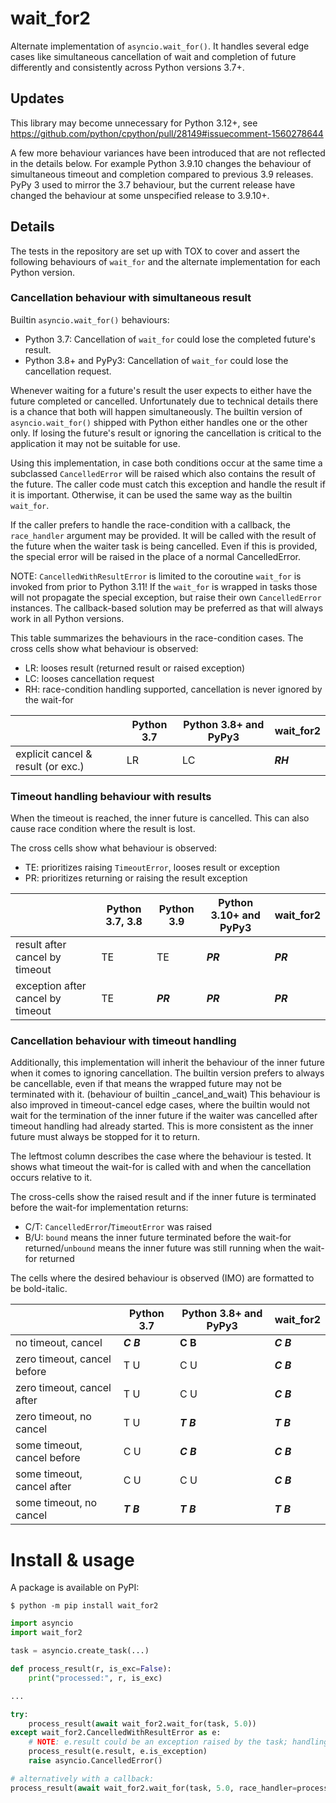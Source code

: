 # wait_for2
Alternate implementation of `asyncio.wait_for()`. It handles several edge cases like simultaneous
cancellation of wait and completion of future differently and consistently across Python versions 3.7+.

## Updates

This library may become unnecessary for Python 3.12+, see https://github.com/python/cpython/pull/28149#issuecomment-1560278644

A few more behaviour variances have been introduced that are not reflected in the details below. For example
Python 3.9.10 changes the behaviour of simultaneous timeout and completion compared to previous 3.9 releases.
PyPy 3 used to mirror the 3.7 behaviour, but the current release have changed the behaviour at some unspecified
release to 3.9.10+.

## Details
The tests in the repository are set up with TOX to cover and assert the following behaviours of `wait_for` and the
alternate implementation for each Python version.

### Cancellation behaviour with simultaneous result

Builtin `asyncio.wait_for()` behaviours:
  - Python 3.7:
    Cancellation of `wait_for` could lose the completed future's result.
  - Python 3.8+ and PyPy3:
    Cancellation of `wait_for` could lose the cancellation request.

Whenever waiting for a future's result the user expects to either have the future completed or cancelled.
Unfortunately due to technical details there is a chance that both will happen simultaneously. The builtin version
of `asyncio.wait_for()` shipped with Python either handles one or the other only. If losing the future's result or
ignoring the cancellation is critical to the application it may not be suitable for use.

Using this implementation, in case both conditions occur at the same time a subclassed `CancelledError` will be
raised which also contains the result of the future. The caller code must catch this exception and handle the
result if it is important. Otherwise, it can be used the same way as the builtin `wait_for`.

If the caller prefers to handle the race-condition with a callback, the `race_handler` argument may be provided.
It will be called with the result of the future when the waiter task is being cancelled. Even if this is provided,
the special error will be raised in the place of a normal CancelledError.

NOTE: `CancelledWithResultError` is limited to the coroutine `wait_for` is invoked from prior to Python 3.11!
If the `wait_for` is wrapped in tasks those will not propagate the special exception, but raise their own
`CancelledError` instances. The callback-based solution may be preferred as that will always work in all Python versions.

This table summarizes the behaviours in the race-condition cases.
The cross cells show what behaviour is observed:
- LR: looses result (returned result or raised exception)
- LC: looses cancellation request
- RH: race-condition handling supported, cancellation is never ignored by the wait-for

|                                    | Python 3.7 | Python 3.8+ and PyPy3 | wait_for2 |
|------------------------------------|------------|-----------------------|-----------|
| explicit cancel & result (or exc.) | LR         | LC                    | ***RH***  |


### Timeout handling behaviour with results

When the timeout is reached, the inner future is cancelled. This can also cause race condition where the result is lost.

The cross cells show what behaviour is observed:
- TE: prioritizes raising `TimeoutError`, looses result or exception
- PR: prioritizes returning or raising the result exception

|                                   | Python 3.7, 3.8 | Python 3.9 | Python 3.10+ and PyPy3 | wait_for2 |
|-----------------------------------|-----------------|------------|------------------------|-----------|
| result after cancel by timeout    | TE              | TE         | ***PR***               | ***PR***  |
| exception after cancel by timeout | TE              | ***PR***   | ***PR***               | ***PR***  |

### Cancellation behaviour with timeout handling

Additionally, this implementation will inherit the behaviour of the inner future when it comes to ignoring
cancellation. The builtin version prefers to always be cancellable, even if that means the wrapped future may
not be terminated with it. (behaviour of builtin _cancel_and_wait) This behaviour is also improved in
timeout-cancel edge cases, where the builtin would not wait for the termination of the inner future if the
waiter was cancelled after timeout handling had already started. This is more consistent as the inner future
must always be stopped for it to return.

The leftmost column describes the case where the behaviour is tested. It shows what timeout the wait-for is called with
and when the cancellation occurs relative to it.

The cross-cells show the raised result and if the inner future is terminated before the wait-for implementation returns:
- C/T: `CancelledError`/`TimeoutError` was raised
- B/U: `bound` means the inner future terminated before the wait-for returned/`unbound` means the inner future was still
  running when the wait-for returned

The cells where the desired behaviour is observed (IMO) are formatted to be bold-italic.

|                             | Python 3.7 | Python 3.8+ and PyPy3 | wait_for2 |
|-----------------------------|------------|-----------------------|-----------|
| no timeout, cancel          | ***C B***  | **C B**               | ***C B*** |
| zero timeout, cancel before | T U        | C U                   | ***C B*** |
| zero timeout, cancel after  | T U        | C U                   | ***C B*** |
| zero timeout, no cancel     | T U        | ***T B***             | ***T B*** |
| some timeout, cancel before | C U        | ***C B***             | ***C B*** |
| some timeout, cancel after  | C U        | C U                   | ***C B*** |
| some timeout, no cancel     | ***T B***  | ***T B***             | ***T B*** |

# Install & usage
A package is available on PyPI:

```console
$ python -m pip install wait_for2
```

```python
import asyncio
import wait_for2

task = asyncio.create_task(...)

def process_result(r, is_exc=False):
    print("processed:", r, is_exc)

...

try:
    process_result(await wait_for2.wait_for(task, 5.0))
except wait_for2.CancelledWithResultError as e:
    # NOTE: e.result could be an exception raised by the task; handling or ignoring it is up to the user code here
    process_result(e.result, e.is_exception)
    raise asyncio.CancelledError()

# alternatively with a callback:
process_result(await wait_for2.wait_for(task, 5.0, race_handler=process_result))

```
